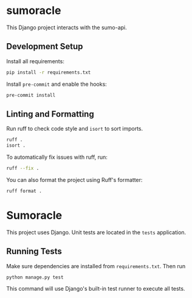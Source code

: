# sumoracle

This Django project interacts with the sumo-api.

## Development Setup

Install all requirements:

```bash
pip install -r requirements.txt
```

Install `pre-commit` and enable the hooks:

```bash
pre-commit install
```

## Linting and Formatting

Run ruff to check code style and `isort` to sort imports.

```bash
ruff .
isort .
```

To automatically fix issues with ruff, run:

```bash
ruff --fix .
```

You can also format the project using Ruff's formatter:

```bash
ruff format .
```

# Sumoracle

This project uses Django. Unit tests are located in the `tests` application.

## Running Tests

Make sure dependencies are installed from `requirements.txt`. Then run

```bash
python manage.py test
```

This command will use Django's built-in test runner to execute all tests.
